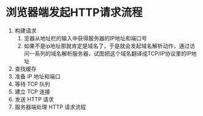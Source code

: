 # 浏览器端发起HTTP请求流程

1. 构建请求
   1. 览器从地址栏的输入中获得服务器的IP地址和端口号
   2. 如果不是ip地址那就肯定是域名了，于是就会发起域名解析动作，通过访问一系列的域名解析服务器，试图把这个域名翻译成TCP/IP协议里的IP地址
2. 查找缓存
3. 准备 IP 地址和端口
4. 等待 TCP 队列
5. 建立 TCP 连接
6. 发送 HTTP 请求
7. 服务器端处理 HTTP 请求流程
